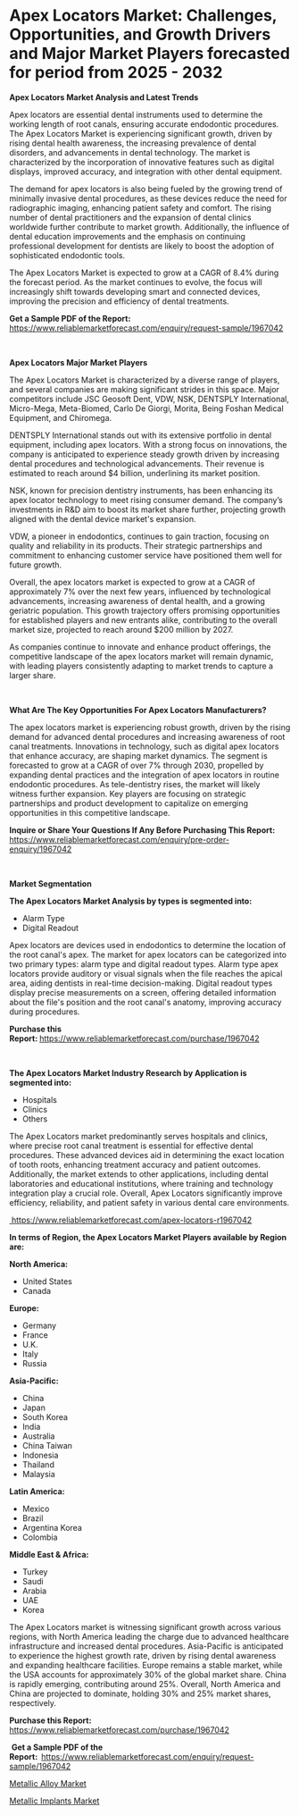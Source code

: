 <p><h1>Apex Locators Market: Challenges, Opportunities, and Growth Drivers and Major Market Players forecasted for period from 2025 - 2032</h1></p><p><strong>Apex Locators Market Analysis and Latest Trends</strong></p>
<p><p>Apex locators are essential dental instruments used to determine the working length of root canals, ensuring accurate endodontic procedures. The Apex Locators Market is experiencing significant growth, driven by rising dental health awareness, the increasing prevalence of dental disorders, and advancements in dental technology. The market is characterized by the incorporation of innovative features such as digital displays, improved accuracy, and integration with other dental equipment.</p><p>The demand for apex locators is also being fueled by the growing trend of minimally invasive dental procedures, as these devices reduce the need for radiographic imaging, enhancing patient safety and comfort. The rising number of dental practitioners and the expansion of dental clinics worldwide further contribute to market growth. Additionally, the influence of dental education improvements and the emphasis on continuing professional development for dentists are likely to boost the adoption of sophisticated endodontic tools.</p><p>The Apex Locators Market is expected to grow at a CAGR of 8.4% during the forecast period. As the market continues to evolve, the focus will increasingly shift towards developing smart and connected devices, improving the precision and efficiency of dental treatments.</p></p>
<p><strong>Get a Sample PDF of the Report:&nbsp;</strong> <a href="https://www.reliablemarketforecast.com/enquiry/request-sample/1967042?utm_campaign=1893&utm_medium=2&utm_source=Github&utm_content=ia&utm_term=04032025&utm_id=apex-locators">https://www.reliablemarketforecast.com/enquiry/request-sample/1967042</a></p>
<p>&nbsp;</p>
<p><strong>Apex Locators Major Market Players</strong></p>
<p><p>The Apex Locators Market is characterized by a diverse range of players, and several companies are making significant strides in this space. Major competitors include JSC Geosoft Dent, VDW, NSK, DENTSPLY International, Micro-Mega, Meta-Biomed, Carlo De Giorgi, Morita, Being Foshan Medical Equipment, and Chiromega.</p><p>DENTSPLY International stands out with its extensive portfolio in dental equipment, including apex locators. With a strong focus on innovations, the company is anticipated to experience steady growth driven by increasing dental procedures and technological advancements. Their revenue is estimated to reach around $4 billion, underlining its market position.</p><p>NSK, known for precision dentistry instruments, has been enhancing its apex locator technology to meet rising consumer demand. The company’s investments in R&D aim to boost its market share further, projecting growth aligned with the dental device market's expansion.</p><p>VDW, a pioneer in endodontics, continues to gain traction, focusing on quality and reliability in its products. Their strategic partnerships and commitment to enhancing customer service have positioned them well for future growth.</p><p>Overall, the apex locators market is expected to grow at a CAGR of approximately 7% over the next few years, influenced by technological advancements, increasing awareness of dental health, and a growing geriatric population. This growth trajectory offers promising opportunities for established players and new entrants alike, contributing to the overall market size, projected to reach around $200 million by 2027.</p><p>As companies continue to innovate and enhance product offerings, the competitive landscape of the apex locators market will remain dynamic, with leading players consistently adapting to market trends to capture a larger share.</p></p>
<p>&nbsp;</p>
<p><strong>What Are The Key Opportunities For Apex Locators Manufacturers?</strong></p>
<p><p>The apex locators market is experiencing robust growth, driven by the rising demand for advanced dental procedures and increasing awareness of root canal treatments. Innovations in technology, such as digital apex locators that enhance accuracy, are shaping market dynamics. The segment is forecasted to grow at a CAGR of over 7% through 2030, propelled by expanding dental practices and the integration of apex locators in routine endodontic procedures. As tele-dentistry rises, the market will likely witness further expansion. Key players are focusing on strategic partnerships and product development to capitalize on emerging opportunities in this competitive landscape.</p></p>
<p><strong>Inquire or Share Your Questions If Any Before Purchasing This Report:</strong> <a href="https://www.reliablemarketforecast.com/enquiry/pre-order-enquiry/1967042?utm_campaign=1893&utm_medium=2&utm_source=Github&utm_content=ia&utm_term=04032025&utm_id=apex-locators">https://www.reliablemarketforecast.com/enquiry/pre-order-enquiry/1967042</a></p>
<p>&nbsp;</p>
<p><strong>Market Segmentation</strong></p>
<p><strong>The Apex Locators Market Analysis by types is segmented into:</strong></p>
<p><ul><li>Alarm Type</li><li>Digital Readout</li></ul></p>
<p><p>Apex locators are devices used in endodontics to determine the location of the root canal's apex. The market for apex locators can be categorized into two primary types: alarm type and digital readout types. Alarm type apex locators provide auditory or visual signals when the file reaches the apical area, aiding dentists in real-time decision-making. Digital readout types display precise measurements on a screen, offering detailed information about the file's position and the root canal's anatomy, improving accuracy during procedures.</p></p>
<p><strong>Purchase this Report:&nbsp;</strong><a href="https://www.reliablemarketforecast.com/purchase/1967042?utm_campaign=1893&utm_medium=2&utm_source=Github&utm_content=ia&utm_term=04032025&utm_id=apex-locators">https://www.reliablemarketforecast.com/purchase/1967042</a></p>
<p>&nbsp;</p>
<p><strong>The Apex Locators Market Industry Research by Application is segmented into:</strong></p>
<p><ul><li>Hospitals</li><li>Clinics</li><li>Others</li></ul></p>
<p><p>The Apex Locators market predominantly serves hospitals and clinics, where precise root canal treatment is essential for effective dental procedures. These advanced devices aid in determining the exact location of tooth roots, enhancing treatment accuracy and patient outcomes. Additionally, the market extends to other applications, including dental laboratories and educational institutions, where training and technology integration play a crucial role. Overall, Apex Locators significantly improve efficiency, reliability, and patient safety in various dental care environments.</p></p>
<p><a href="https://www.reliablemarketforecast.com/apex-locators-r1967042?utm_campaign=1893&utm_medium=2&utm_source=Github&utm_content=ia&utm_term=04032025&utm_id=apex-locators">&nbsp;https://www.reliablemarketforecast.com/apex-locators-r1967042</a></p>
<p><strong>In terms of Region, the Apex Locators Market Players available by Region are:</strong></p>
<p>
    <p> <strong> North America: </strong>
        <ul>
            <li>United States</li>
            <li>Canada</li>
        </ul>
        </p> 
    <p> <strong> Europe: </strong>
        <ul>
            <li>Germany</li>
            <li>France</li>
            <li>U.K.</li>
            <li>Italy</li>
            <li>Russia</li>
        </ul>
        </p> 
    <p> <strong> Asia-Pacific: </strong>
        <ul>
            <li>China</li>
            <li>Japan</li>
            <li>South Korea</li>
            <li>India</li>
            <li>Australia</li>
            <li>China Taiwan</li>
            <li>Indonesia</li>
            <li>Thailand</li>
            <li>Malaysia</li>
        </ul>
        </p> 
    <p> <strong> Latin America: </strong>
        <ul>
            <li>Mexico</li>
            <li>Brazil</li>
            <li>Argentina Korea</li>
            <li>Colombia</li>
        </ul>
        </p> 
    <p> <strong> Middle East & Africa: </strong>
        <ul>
            <li>Turkey</li>
            <li>Saudi</li>
            <li>Arabia</li>
            <li>UAE</li>
            <li>Korea</li>
        </ul>
    </p>
    </p>
<p><p>The Apex Locators market is witnessing significant growth across various regions, with North America leading the charge due to advanced healthcare infrastructure and increased dental procedures. Asia-Pacific is anticipated to experience the highest growth rate, driven by rising dental awareness and expanding healthcare facilities. Europe remains a stable market, while the USA accounts for approximately 30% of the global market share. China is rapidly emerging, contributing around 25%. Overall, North America and China are projected to dominate, holding 30% and 25% market shares, respectively.</p></p>
<p><strong>Purchase this Report: </strong><a href="https://www.reliablemarketforecast.com/purchase/1967042?utm_campaign=1893&utm_medium=2&utm_source=Github&utm_content=ia&utm_term=04032025&utm_id=apex-locators">https://www.reliablemarketforecast.com/purchase/1967042</a></p>
<p>&nbsp;<strong>Get a Sample PDF of the Report:&nbsp;&nbsp;</strong><a href="https://www.reliablemarketforecast.com/enquiry/request-sample/1967042?utm_campaign=1893&utm_medium=2&utm_source=Github&utm_content=ia&utm_term=04032025&utm_id=apex-locators">https://www.reliablemarketforecast.com/enquiry/request-sample/1967042</a></p>
<p><strong></strong></p>
<p><p><a href="https://github.com/PeterParrish5/Market-Research-Report-List-7/blob/main/metallic-alloy-market.md?utm_campaign=1893&utm_medium=2&utm_source=Github&utm_content=ia&utm_term=04032025&utm_id=apex-locators">Metallic Alloy Market</a></p><p><a href="https://github.com/fungkychiman/Market-Research-Report-List-1/blob/main/metallic-implants-market.md?utm_campaign=1893&utm_medium=2&utm_source=Github&utm_content=ia&utm_term=04032025&utm_id=apex-locators">Metallic Implants Market</a></p></p>